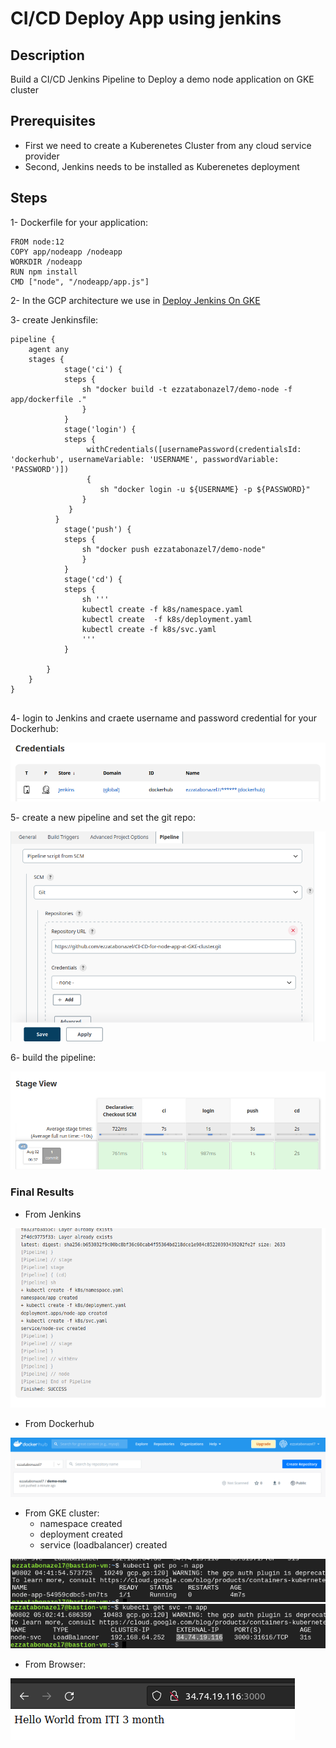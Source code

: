 # CI/CD Deploy App using jenkins

## Description
Build a CI/CD Jenkins Pipeline to Deploy a demo node application on GKE cluster 

## Prerequisites
* First we need to create a Kuberenetes Cluster from any cloud service provider
* Second, Jenkins needs to be installed as Kuberenetes deployment


## Steps
1- Dockerfile for your application:

```
FROM node:12
COPY app/nodeapp /nodeapp
WORKDIR /nodeapp
RUN npm install
CMD ["node", "/nodeapp/app.js"]

```

2- In the GCP architecture we use in [Deploy Jenkins On GKE](https://github.com/ezzatabonazel/Deploy-jenkins-on-GKE-cluster.git)


3- create Jenkinsfile:

```
pipeline {
    agent any
    stages {
            stage('ci') {
            steps {
                sh "docker build -t ezzatabonazel7/demo-node -f app/dockerfile ."
                }
            }  
            stage('login') {
            steps {
                 withCredentials([usernamePassword(credentialsId: 'dockerhub', usernameVariable: 'USERNAME', passwordVariable: 'PASSWORD')])
                 {
                    sh "docker login -u ${USERNAME} -p ${PASSWORD}"
                }  
             }
          }   
            stage('push') {
            steps {
                sh "docker push ezzatabonazel7/demo-node"
                }  
            }
            stage('cd') {
            steps {
                sh '''
                kubectl create -f k8s/namespace.yaml
                kubectl create  -f k8s/deployment.yaml
                kubectl create -f k8s/svc.yaml
                '''
            }
            
        }
    }
}  
  
```


4- login to Jenkins and craete username and password credential for your Dockerhub:

<img src="screenshots/credential.png"/>

5- create a new pipeline and set the git repo:

<img src="screenshots/jenkins-pipeline.png"/>

6- build the pipeline:

<img src="screenshots/build.png"/>


### Final Results
* From Jenkins 

<img src="screenshots/pipelineoutput.png"/>

* From Dockerhub

<img src="screenshots/dockerhub.png"/>


* From GKE cluster:
    - namespace created
    - deployment created 
    - service (loadbalancer) created

<img src="screenshots/app.png"/>
<img src="screenshots/appsvc.png"/>


* From Browser:

<img src="screenshots/web-test.png"/>



